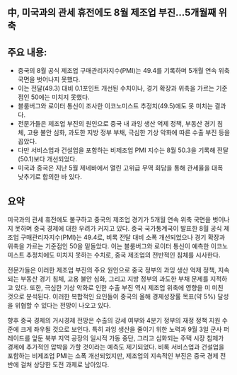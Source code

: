 ## 中, 미국과의 관세 휴전에도 8월 제조업 부진…5개월째 위축

## 주요 내용:
*   중국의 8월 공식 제조업 구매관리자지수(PMI)는 49.4를 기록하며 5개월 연속 위축 국면을 벗어나지 못했다.
*   이는 전달(49.3) 대비 0.1포인트 개선된 수치이나, 경기 확장과 위축을 가르는 기준점인 50에는 미치지 못했다.
*   블룸버그와 로이터 통신이 조사한 이코노미스트 추정치(49.5)에도 못 미치는 결과다.
*   전문가들은 제조업 부진의 원인으로 중국 내 과잉 생산 억제 정책, 부동산 경기 침체, 고용 불안 심화, 과도한 지방 정부 부채, 극심한 기상 악화에 따른 수출 부진 등을 꼽았다.
*   다만 서비스업과 건설업을 포함하는 비제조업 PMI 지수는 8월 50.3을 기록해 전달(50.1)보다 개선되었다.
*   미국과 중국은 지난 5월 제네바에서 열린 고위급 무역 회담을 통해 관세율을 대폭 낮추기로 합의한 바 있다.

## 요약

미국과의 관세 휴전에도 불구하고 중국의 제조업 경기가 5개월 연속 위축 국면을 벗어나지 못하며 중국 경제에 대한 우려가 커지고 있다. 중국 국가통계국이 발표한 8월 공식 제조업 구매관리자지수(PMI)는 49.4로, 비록 전달 대비 소폭 개선되었으나 경기 확장과 위축을 가르는 기준점인 50을 밑돌았다. 이는 블룸버그와 로이터 통신이 예측한 이코노미스트 추정치에도 미치지 못하는 수치로, 중국 제조업의 전반적인 침체를 시사한다.

전문가들은 이러한 제조업 부진의 주요 원인으로 중국 정부의 과잉 생산 억제 정책, 지속되는 부동산 경기 침체, 고용 불안 심화, 그리고 지방 정부의 과도한 부채 문제를 지적하고 있다. 또한, 극심한 기상 악화로 인한 수출 부진 역시 제조업 위축에 영향을 미 미친 것으로 분석된다. 이러한 복합적인 요인들이 중국의 올해 경제성장률 목표(약 5%) 달성을 위협할 수 있다는 전망이 나오고 있다.

향후 중국 경제의 거시경제 전망은 수출의 강세 여부와 4분기 정부의 재정 정책 지원 수준에 크게 좌우될 것으로 보인다. 특히 과잉 생산을 줄이기 위한 노력과 9월 3일 군사 퍼레이드를 앞둔 북부 지역 공장의 일시적 가동 중단, 그리고 심화되는 주택 시장 침체가 경제에 추가적인 압박을 가할 것이라는 예측도 제기되었다. 비록 서비스업과 건설업을 포함하는 비제조업 PMI는 소폭 개선되었지만, 제조업의 지속적인 부진은 중국 경제 전반에 걸쳐 상당한 도전 과제로 남아있다.